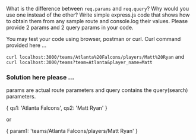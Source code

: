 What is the difference between `req.params` and `req.query`?  Why would you use one instead of the other?  Write simple express.js code that shows how to obtain them from any sample route and console.log their values. Please provide 2 params and 2 query params in your code.

You may test your code using browser, postman or curl.  Curl command provided here ...

`curl localhost:3000/teams/Atlanta%20Falcons/players/Matt%20Ryan`
and
`curl localhost:3000/teams?team=Atlanta&player_name=Matt`


### Solution here please ...

params are actual route parameters and query contains the query(search) parameters.

{
  qs1: 'Atlanta Falcons',
  qs2: 'Matt Ryan'
}

or

{
  param1: 'teams/Atlanta Falcons/players/Matt Ryan'
}



